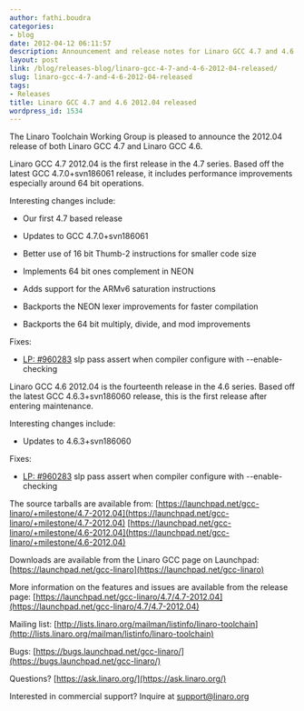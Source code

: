```yaml
---
author: fathi.boudra
categories:
- blog
date: 2012-04-12 06:11:57
description: Announcement and release notes for Linaro GCC 4.7 and 4.6 2012.04
layout: post
link: /blog/releases-blog/linaro-gcc-4-7-and-4-6-2012-04-released/
slug: linaro-gcc-4-7-and-4-6-2012-04-released
tags:
- Releases
title: Linaro GCC 4.7 and 4.6 2012.04 released
wordpress_id: 1534
---
```


The Linaro Toolchain Working Group is pleased to announce the 2012.04 release of both Linaro GCC 4.7 and Linaro GCC 4.6.

Linaro GCC 4.7 2012.04 is the first release in the 4.7 series. Based off the latest GCC 4.7.0+svn186061 release, it includes performance improvements especially around 64 bit operations.

Interesting changes include:

  * Our first 4.7 based release


  * Updates to GCC 4.7.0+svn186061


  * Better use of 16 bit Thumb-2 instructions for smaller code size


  * Implements 64 bit ones complement in NEON


  * Adds support for the ARMv6 saturation instructions


  * Backports the NEON lexer improvements for faster compilation


  * Backports the 64 bit multiply, divide, and mod improvements


Fixes:


  * [LP: #960283](http://bugs.launchpad.net/bugs/960283) slp pass assert when compiler configure with --enable-checking


Linaro GCC 4.6 2012.04 is the fourteenth release in the 4.6 series. Based off the latest GCC 4.6.3+svn186060 release, this is the first release after entering maintenance.

Interesting changes include:


  * Updates to 4.6.3+svn186060


Fixes:


  * [LP: #960283](http://bugs.launchpad.net/bugs/960283) slp pass assert when compiler configure with --enable-checking


The source tarballs are available from:
[https://launchpad.net/gcc-linaro/+milestone/4.7-2012.04](https://launchpad.net/gcc-linaro/+milestone/4.7-2012.04)
[https://launchpad.net/gcc-linaro/+milestone/4.6-2012.04](https://launchpad.net/gcc-linaro/+milestone/4.6-2012.04)

Downloads are available from the Linaro GCC page on Launchpad:
[https://launchpad.net/gcc-linaro](https://launchpad.net/gcc-linaro)

More information on the features and issues are available from the release page:
[https://launchpad.net/gcc-linaro/4.7/4.7-2012.04](https://launchpad.net/gcc-linaro/4.7/4.7-2012.04)

Mailing list: [http://lists.linaro.org/mailman/listinfo/linaro-toolchain](http://lists.linaro.org/mailman/listinfo/linaro-toolchain)

Bugs: [https://bugs.launchpad.net/gcc-linaro/](https://bugs.launchpad.net/gcc-linaro/)

Questions? [https://ask.linaro.org/](https://ask.linaro.org/)

Interested in commercial support? Inquire at support@linaro.org